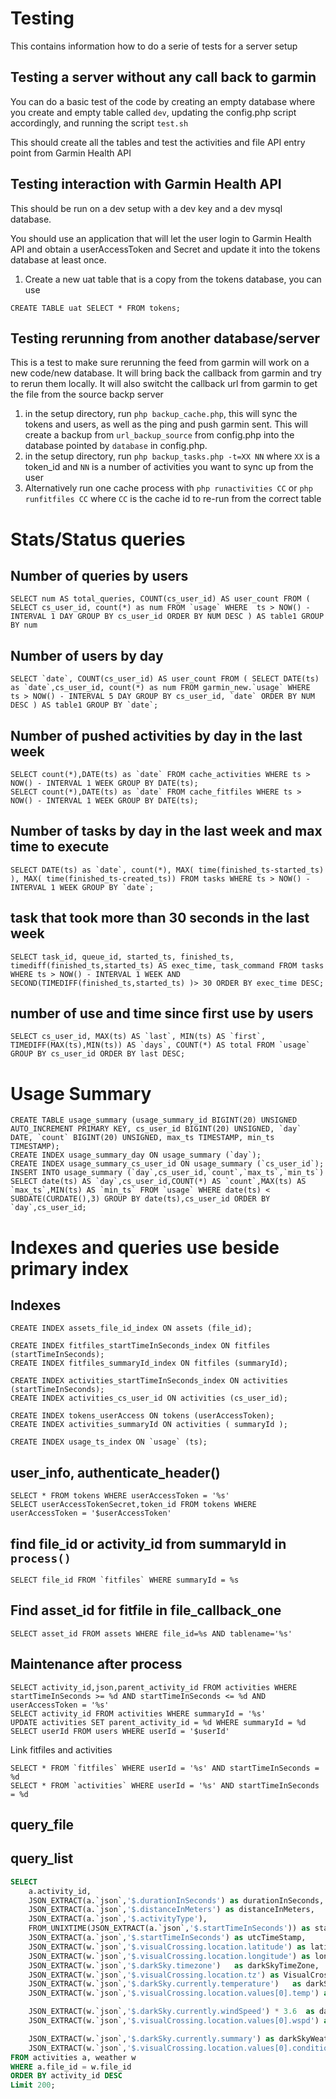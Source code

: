 # Testing 

This contains information how to do a serie of tests for a server setup

## Testing a server without any call back to garmin

You can do a basic test of the code by creating an empty database where you create and empty table called `dev`, updating the config.php script accordingly, and running the script `test.sh`

This should create all the tables and test the activities and file API entry point from Garmin Health API

## Testing interaction with Garmin Health API

This should be run on a dev setup with a dev key and a dev mysql database.

You should use an application that will let the user login to Garmin Health API and obtain a userAccessToken and Secret and update it into the tokens database at least once.

1. Create a new uat table that is a copy from the tokens database, you can use

```
CREATE TABLE uat SELECT * FROM tokens;
```

## Testing rerunning from another database/server

This is a test to make sure rerunning the feed from garmin will work on a new code/new database.
It will bring back the callback from garmin and try to rerun them locally.
It will also switcht the callback url from garmin to get the file from the source backp server

1. in the setup directory, run `php backup_cache.php`, this will sync the tokens and users, as well as the ping and push garmin sent. This will create a backup from `url_backup_source` from config.php into the database pointed by `database` in config.php.
2. in the setup directory, run `php backup_tasks.php -t=XX NN` where `XX` is a token_id and `NN` is a number of activities you want to sync up from the user
3. Alternatively run one cache process with `php runactivities CC` or `php runfitfiles CC` where `CC` is the cache id to re-run from the correct table

# Stats/Status queries

## Number of queries by users

```
SELECT num AS total_queries, COUNT(cs_user_id) AS user_count FROM ( SELECT cs_user_id, count(*) as num FROM `usage` WHERE  ts > NOW() - INTERVAL 1 DAY GROUP BY cs_user_id ORDER BY NUM DESC ) AS table1 GROUP BY num
```

## Number of users by day

```
SELECT `date`, COUNT(cs_user_id) AS user_count FROM ( SELECT DATE(ts) as `date`,cs_user_id, count(*) as num FROM garmin_new.`usage` WHERE  ts > NOW() - INTERVAL 5 DAY GROUP BY cs_user_id, `date` ORDER BY NUM DESC ) AS table1 GROUP BY `date`;
```

## Number of pushed activities by day in the last week

```
SELECT count(*),DATE(ts) as `date` FROM cache_activities WHERE ts > NOW() - INTERVAL 1 WEEK GROUP BY DATE(ts);
SELECT count(*),DATE(ts) as `date` FROM cache_fitfiles WHERE ts > NOW() - INTERVAL 1 WEEK GROUP BY DATE(ts);
```

## Number of tasks by day in the last week and max time to execute

```
SELECT DATE(ts) as `date`, count(*), MAX( time(finished_ts-started_ts) ), MAX( time(finished_ts-created_ts)) FROM tasks WHERE ts > NOW() - INTERVAL 1 WEEK GROUP BY `date`;
```

## task that took more than 30 seconds in the last week

```
SELECT task_id, queue_id, started_ts, finished_ts, timediff(finished_ts,started_ts) AS exec_time, task_command FROM tasks WHERE ts > NOW() - INTERVAL 1 WEEK AND SECOND(TIMEDIFF(finished_ts,started_ts) )> 30 ORDER BY exec_time DESC;
```

## number of use and time since first use by users

```
SELECT cs_user_id, MAX(ts) AS `last`, MIN(ts) AS `first`, TIMEDIFF(MAX(ts),MIN(ts)) AS `days`, COUNT(*) AS total FROM `usage` GROUP BY cs_user_id ORDER BY last DESC;
```

# Usage Summary

```
CREATE TABLE usage_summary (usage_summary_id BIGINT(20) UNSIGNED AUTO_INCREMENT PRIMARY KEY, cs_user_id BIGINT(20) UNSIGNED, `day` DATE, `count` BIGINT(20) UNSIGNED, max_ts TIMESTAMP, min_ts TIMESTAMP);
CREATE INDEX usage_summary_day ON usage_summary (`day`);
CREATE INDEX usage_summary_cs_user_id ON usage_summary (`cs_user_id`);
INSERT INTO usage_summary (`day`,cs_user_id,`count`,`max_ts`,`min_ts`) SELECT date(ts) AS `day`,cs_user_id,COUNT(*) AS `count`,MAX(ts) AS `max_ts`,MIN(ts) AS `min_ts` FROM `usage` WHERE date(ts) < SUBDATE(CURDATE(),3) GROUP BY date(ts),cs_user_id ORDER BY `day`,cs_user_id;

```


# Indexes and queries use beside primary index

## Indexes

```
CREATE INDEX assets_file_id_index ON assets (file_id);

CREATE INDEX fitfiles_startTimeInSeconds_index ON fitfiles (startTimeInSeconds);
CREATE INDEX fitfiles_summaryId_index ON fitfiles (summaryId);

CREATE INDEX activities_startTimeInSeconds_index ON activities (startTimeInSeconds);
CREATE INDEX activities_cs_user_id ON activities (cs_user_id);

CREATE INDEX tokens_userAccess ON tokens (userAccessToken);
CREATE INDEX activities_summaryId ON activities ( summaryId );

CREATE INDEX usage_ts_index ON `usage` (ts);
```

## user_info, authenticate_header()

```
SELECT * FROM tokens WHERE userAccessToken = '%s'
SELECT userAccessTokenSecret,token_id FROM tokens WHERE userAccessToken = '$userAccessToken'
```

## find file_id or activity_id from summaryId in `process()` 


```
SELECT file_id FROM `fitfiles` WHERE summaryId = %s
```

## Find asset_id for fitfile in file_callback_one

```
SELECT asset_id FROM assets WHERE file_id=%s AND tablename='%s'
```

## Maintenance after process

```
SELECT activity_id,json,parent_activity_id FROM activities WHERE startTimeInSeconds >= %d AND startTimeInSeconds <= %d AND userAccessToken = '%s'
SELECT activity_id FROM activities WHERE summaryId = '%s'
UPDATE activities SET parent_activity_id = %d WHERE summaryId = %d
SELECT userId FROM users WHERE userId = '$userId'
```

Link fitfiles and activities

```
SELECT * FROM `fitfiles` WHERE userId = '%s' AND startTimeInSeconds = %d
SELECT * FROM `activities` WHERE userId = '%s' AND startTimeInSeconds = %d
```

## query_file



## query_list

```sql
SELECT 
	a.activity_id, 
	JSON_EXTRACT(a.`json`,'$.durationInSeconds') as durationInSeconds, 
	JSON_EXTRACT(a.`json`,'$.distanceInMeters') as distanceInMeters, 
	JSON_EXTRACT(a.`json`,'$.activityType'), 
	FROM_UNIXTIME(JSON_EXTRACT(a.`json`,'$.startTimeInSeconds')) as startTime,
	JSON_EXTRACT(a.`json`,'$.startTimeInSeconds') as utcTimeStamp,
	JSON_EXTRACT(w.`json`,'$.visualCrossing.location.latitude') as latitude,
	JSON_EXTRACT(w.`json`,'$.visualCrossing.location.longitude') as longitude,
	JSON_EXTRACT(w.`json`,'$.darkSky.timezone')   as darkSkyTimeZone, 
	JSON_EXTRACT(w.`json`,'$.visualCrossing.location.tz') as VisualCrossingtimeZone,
	JSON_EXTRACT(w.`json`,'$.darkSky.currently.temperature')   as darkSkyTemperature, 
	JSON_EXTRACT(w.`json`,'$.visualCrossing.location.values[0].temp') as VisualCrossingTemperature, 

	JSON_EXTRACT(w.`json`,'$.darkSky.currently.windSpeed') * 3.6  as darkSkyWindSpeed, 
	JSON_EXTRACT(w.`json`,'$.visualCrossing.location.values[0].wspd') as VisualCrossingWindSpeed, 

	JSON_EXTRACT(w.`json`,'$.darkSky.currently.summary') as darkSkyWeather, 
	JSON_EXTRACT(w.`json`,'$.visualCrossing.location.values[0].conditions') as VisualCrossingWeather
FROM activities a, weather w
WHERE a.file_id = w.file_id 
ORDER BY activity_id DESC
Limit 200;
```
